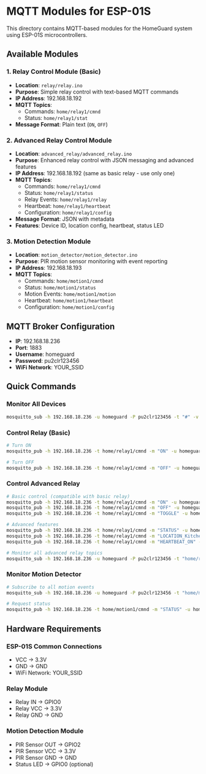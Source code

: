 # MQTT Modules for ESP-01S

This directory contains MQTT-based modules for the HomeGuard system using ESP-01S microcontrollers.

## Available Modules

### 1. Relay Control Module (Basic)
- **Location**: `relay/relay.ino`
- **Purpose**: Simple relay control with text-based MQTT commands
- **IP Address**: 192.168.18.192
- **MQTT Topics**: 
  - Commands: `home/relay1/cmnd`
  - Status: `home/relay1/stat`
- **Message Format**: Plain text (`ON`, `OFF`)

### 2. Advanced Relay Control Module
- **Location**: `advanced_relay/advanced_relay.ino`
- **Purpose**: Enhanced relay control with JSON messaging and advanced features
- **IP Address**: 192.168.18.192 (same as basic relay - use only one)
- **MQTT Topics**:
  - Commands: `home/relay1/cmnd`
  - Status: `home/relay1/status`
  - Relay Events: `home/relay1/relay`
  - Heartbeat: `home/relay1/heartbeat`
  - Configuration: `home/relay1/config`
- **Message Format**: JSON with metadata
- **Features**: Device ID, location config, heartbeat, status LED

### 3. Motion Detection Module  
- **Location**: `motion_detector/motion_detector.ino`
- **Purpose**: PIR motion sensor monitoring with event reporting
- **IP Address**: 192.168.18.193
- **MQTT Topics**:
  - Commands: `home/motion1/cmnd`
  - Status: `home/motion1/status`
  - Motion Events: `home/motion1/motion`
  - Heartbeat: `home/motion1/heartbeat`
  - Configuration: `home/motion1/config`

## MQTT Broker Configuration

- **IP**: 192.168.18.236
- **Port**: 1883
- **Username**: homeguard
- **Password**: pu2clr123456
- **WiFi Network**: YOUR_SSID

## Quick Commands

### Monitor All Devices
```bash
mosquitto_sub -h 192.168.18.236 -u homeguard -P pu2clr123456 -t "#" -v
```

### Control Relay (Basic)
```bash
# Turn ON
mosquitto_pub -h 192.168.18.236 -t home/relay1/cmnd -m "ON" -u homeguard -P pu2clr123456

# Turn OFF
mosquitto_pub -h 192.168.18.236 -t home/relay1/cmnd -m "OFF" -u homeguard -P pu2clr123456
```

### Control Advanced Relay
```bash
# Basic control (compatible with basic relay)
mosquitto_pub -h 192.168.18.236 -t home/relay1/cmnd -m "ON" -u homeguard -P pu2clr123456
mosquitto_pub -h 192.168.18.236 -t home/relay1/cmnd -m "OFF" -u homeguard -P pu2clr123456
mosquitto_pub -h 192.168.18.236 -t home/relay1/cmnd -m "TOGGLE" -u homeguard -P pu2clr123456

# Advanced features
mosquitto_pub -h 192.168.18.236 -t home/relay1/cmnd -m "STATUS" -u homeguard -P pu2clr123456
mosquitto_pub -h 192.168.18.236 -t home/relay1/cmnd -m "LOCATION_Kitchen" -u homeguard -P pu2clr123456
mosquitto_pub -h 192.168.18.236 -t home/relay1/cmnd -m "HEARTBEAT_ON" -u homeguard -P pu2clr123456

# Monitor all advanced relay topics
mosquitto_sub -h 192.168.18.236 -u homeguard -P pu2clr123456 -t "home/relay1/#" -v
```

### Monitor Motion Detector
```bash
# Subscribe to all motion events
mosquitto_sub -h 192.168.18.236 -u homeguard -P pu2clr123456 -t "home/motion1/#" -v

# Request status
mosquitto_pub -h 192.168.18.236 -t home/motion1/cmnd -m "STATUS" -u homeguard -P pu2clr123456
```

## Hardware Requirements

### ESP-01S Common Connections
- VCC -> 3.3V
- GND -> GND
- WiFi Network: YOUR_SSID

### Relay Module
- Relay IN -> GPIO0
- Relay VCC -> 3.3V
- Relay GND -> GND

### Motion Detection Module
- PIR Sensor OUT -> GPIO2
- PIR Sensor VCC -> 3.3V
- PIR Sensor GND -> GND
- Status LED -> GPIO0 (optional)
